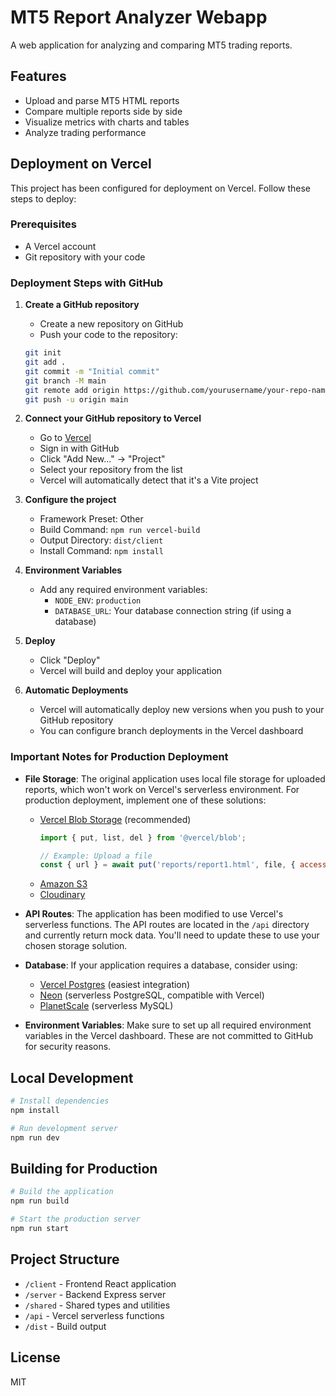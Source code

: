 # MT5 Report Analyzer Webapp

A web application for analyzing and comparing MT5 trading reports.

## Features

- Upload and parse MT5 HTML reports
- Compare multiple reports side by side
- Visualize metrics with charts and tables
- Analyze trading performance

## Deployment on Vercel

This project has been configured for deployment on Vercel. Follow these steps to deploy:

### Prerequisites

- A Vercel account
- Git repository with your code

### Deployment Steps with GitHub

1. **Create a GitHub repository**
   - Create a new repository on GitHub
   - Push your code to the repository:
   ```bash
   git init
   git add .
   git commit -m "Initial commit"
   git branch -M main
   git remote add origin https://github.com/yourusername/your-repo-name.git
   git push -u origin main
   ```

2. **Connect your GitHub repository to Vercel**
   - Go to [Vercel](https://vercel.com)
   - Sign in with GitHub
   - Click "Add New..." → "Project"
   - Select your repository from the list
   - Vercel will automatically detect that it's a Vite project

3. **Configure the project**
   - Framework Preset: Other
   - Build Command: `npm run vercel-build`
   - Output Directory: `dist/client`
   - Install Command: `npm install`

4. **Environment Variables**
   - Add any required environment variables:
     - `NODE_ENV`: `production`
     - `DATABASE_URL`: Your database connection string (if using a database)

5. **Deploy**
   - Click "Deploy"
   - Vercel will build and deploy your application

6. **Automatic Deployments**
   - Vercel will automatically deploy new versions when you push to your GitHub repository
   - You can configure branch deployments in the Vercel dashboard

### Important Notes for Production Deployment

- **File Storage**: The original application uses local file storage for uploaded reports, which won't work on Vercel's serverless environment. For production deployment, implement one of these solutions:
  - [Vercel Blob Storage](https://vercel.com/docs/storage/vercel-blob) (recommended)
    ```javascript
    import { put, list, del } from '@vercel/blob';

    // Example: Upload a file
    const { url } = await put('reports/report1.html', file, { access: 'public' });
    ```
  - [Amazon S3](https://aws.amazon.com/s3/)
  - [Cloudinary](https://cloudinary.com/)

- **API Routes**: The application has been modified to use Vercel's serverless functions. The API routes are located in the `/api` directory and currently return mock data. You'll need to update these to use your chosen storage solution.

- **Database**: If your application requires a database, consider using:
  - [Vercel Postgres](https://vercel.com/docs/storage/vercel-postgres) (easiest integration)
  - [Neon](https://neon.tech/) (serverless PostgreSQL, compatible with Vercel)
  - [PlanetScale](https://planetscale.com/) (serverless MySQL)

- **Environment Variables**: Make sure to set up all required environment variables in the Vercel dashboard. These are not committed to GitHub for security reasons.

## Local Development

```bash
# Install dependencies
npm install

# Run development server
npm run dev
```

## Building for Production

```bash
# Build the application
npm run build

# Start the production server
npm run start
```

## Project Structure

- `/client` - Frontend React application
- `/server` - Backend Express server
- `/shared` - Shared types and utilities
- `/api` - Vercel serverless functions
- `/dist` - Build output

## License

MIT

